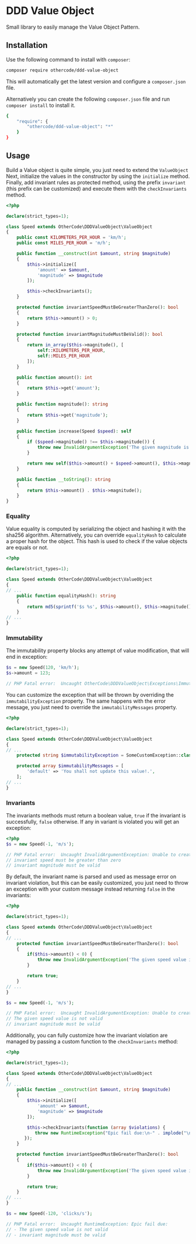 # DDD Value Object

Small library to easily manage the Value Object Pattern.

## Installation

Use the following command to install with `composer`:

```bash
composer require othercode/ddd-value-object
```

This will automatically get the latest version and configure a `composer.json` file.

Alternatively you can create the following `composer.json` file and run `composer install` to install it.

```bash
{
    "require": {
        "othercode/ddd-value-object": "*"
    }
}
```

## Usage

Build a Value object is quite simple, you just need to extend the `ValueObject` Next, initialize the values in the 
constructor by using the `initialize` method. Finally, add invariant rules as protected method, using the  prefix 
`invariant` (this prefix can be customized) and execute them with the `checkInvariants` method.

```php
<?php 

declare(strict_types=1);

class Speed extends OtherCode\DDDValueObject\ValueObject
{
    public const KILOMETERS_PER_HOUR = 'km/h';
    public const MILES_PER_HOUR = 'm/h';

    public function __construct(int $amount, string $magnitude)
    {
        $this->initialize([
            'amount' => $amount,
            'magnitude' => $magnitude
        ]);

        $this->checkInvariants();
    }

    protected function invariantSpeedMustBeGreaterThanZero(): bool
    {
        return $this->amount() > 0;
    }

    protected function invariantMagnitudeMustBeValid(): bool
    {
        return in_array($this->magnitude(), [
            self::KILOMETERS_PER_HOUR,
            self::MILES_PER_HOUR
        ]);
    }

    public function amount(): int
    {
        return $this->get('amount');
    }

    public function magnitude(): string
    {
        return $this->get('magnitude');
    }

    public function increase(Speed $speed): self
    {
        if ($speed->magnitude() !== $this->magnitude()) {
            throw new InvalidArgumentException('The given magnitude is not valid.');
        }

        return new self($this->amount() + $speed->amount(), $this->magnitude());
    }

    public function __toString(): string
    {
        return $this->amount() . $this->magnitude();
    }
}
```

### Equality

Value equality is computed by serializing the object and hashing it with the sha256 algorithm. Alternatively, you can 
override `equalityHash` to calculate a proper hash for the object. This hash is used to check if the value objects are 
equals or not.

```php
<?php

declare(strict_types=1);

class Speed extends OtherCode\DDDValueObject\ValueObject
{
// ...
    public function equalityHash(): string
    {
        return md5(sprintf('$s %s', $this->amount(), $this->magnitude());
    }
// ...
}
```

### Immutability

The immutability property blocks any attempt of value modification, that will end in exception:

```php
$s = new Speed(120, 'km/h');
$s->amount = 123;

// PHP Fatal error:  Uncaught OtherCode\DDDValueObject\Exceptions\ImmutableValueException: Illegal attempt to change immutable value.
```

You can customize the exception that will be thrown by overriding the `immutabilityException` property. The same happens 
with the error message, you just need to override the `immutabilityMessages` property.

```php
<?php

declare(strict_types=1);

class Speed extends OtherCode\DDDValueObject\ValueObject
{
// ...
    protected string $immutabilityException = SomeCustomException::class;

    protected array $immutabilityMessages = [
        'default' => 'You shall not update this value!.',
    ];
// ...
}
```

### Invariants

The invariants methods must return a boolean value, `true` if the invariant is successfully, `false` otherwise. If any
in variant is violated you will get an exception: 

```php
<?php
$s = new Speed(-1, 'm/s');

// PHP Fatal error:  Uncaught InvalidArgumentException: Unable to create Speed value object due: 
// invariant speed must be greater than zero
// invariant magnitude must be valid
```

By default, the invariant name is parsed and used as message error on invariant violation, but this can be easily
customized, you just need to throw an exception with your custom message instead returning `false` in the invariants:

```php
<?php

declare(strict_types=1);

class Speed extends OtherCode\DDDValueObject\ValueObject
{
// ...
    protected function invariantSpeedMustBeGreaterThanZero(): bool
    {
        if($this->amount() < 0) {
            throw new InvalidArgumentException('The given speed value is not valid');
        }

        return true;
    }
// ...
}

$s = new Speed(-1, 'm/s');

// PHP Fatal error:  Uncaught InvalidArgumentException: Unable to create Speed value object due: 
// The given speed value is not valid
// invariant magnitude must be valid
```

Additionally, you can fully customize how the invariant violation are managed by passing a custom function to the
`checkInvariants` method:

```php
<?php 

declare(strict_types=1);

class Speed extends OtherCode\DDDValueObject\ValueObject
{
// ...
    public function __construct(int $amount, string $magnitude)
    {
        $this->initialize([
            'amount' => $amount,
            'magnitude' => $magnitude
        ]);

        $this->checkInvariants(function (array $violations) {
           throw new RuntimeException("Epic fail due:\n-" . implode("\n-", $violations) . "\n");
       });
    }

    protected function invariantSpeedMustBeGreaterThanZero(): bool
    {
        if($this->amount() < 0) {
            throw new InvalidArgumentException('The given speed value is not valid');
        }

        return true;
    }
// ...
}

$s = new Speed(-120, 'clicks/s');

// PHP Fatal error:  Uncaught RuntimeException: Epic fail due:
// - The given speed value is not valid
// - invariant magnitude must be valid
```
